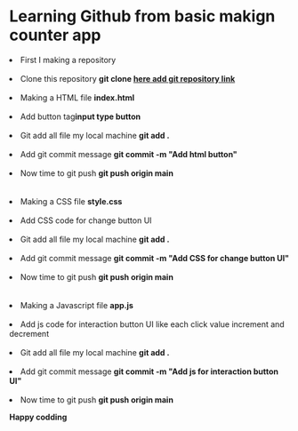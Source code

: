 <h1>Learning Github from basic makign counter app</h1>

<li>First I making a repository</li>
<br>
<li>Clone this repository <b>git clone <a href=""> here add git repository link</a></b></li>
<br>
<li>Making a HTML file <b>index.html</b></li>
<br>
<li>Add button tag<b>input type button</b></li>
<br>
<li>Git add all file my local machine <b>git add . </b></li>
<br>
<li>Add git commit message <b>git commit -m "Add html button"</b></li>
<br>
<li>Now time to git push <b>git push origin main</b>
<br>
<br>
<br>

<li>Making a CSS file <b>style.css</b></li>
<br>
<li>Add CSS code for change button UI</li>
<br>
<li>Git add all file my local machine <b>git add . </b></li>
<br>
<li>Add git commit message <b>git commit -m "Add CSS for change button UI"</b></li>
<br>
<li>Now time to git push <b>git push origin main</b>
<br>
<br>
<br>

<li>Making a Javascript file <b>app.js</b></li>
<br>
<li>Add js code for interaction button UI like each click value increment and decrement</li>
<br>
<li>Git add all file my local machine <b>git add . </b></li>
<br>
<li>Add git commit message <b>git commit -m "Add js for interaction button UI"</b></li>
<br>
<li>Now time to git push <b>git push origin main</b>

<b>Happy codding</b>
